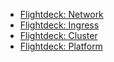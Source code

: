   - [Flightdeck: Network](../reference/modules/flightdeck--network.md)
  - [Flightdeck: Ingress](../reference/modules/flightdeck--ingress.md)
  - [Flightdeck: Cluster](../reference/modules/flightdeck--cluster.md)
  - [Flightdeck: Platform](../reference/modules/flightdeck--platform.md)
